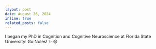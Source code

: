 ```yaml
---
layout: post
date: August 26, 2024
inline: true
related_posts: false
---
```


I began my PhD in Cognition and Cognitive Neuroscience at Florida State University! Go Noles! :sparkles: :smile:
